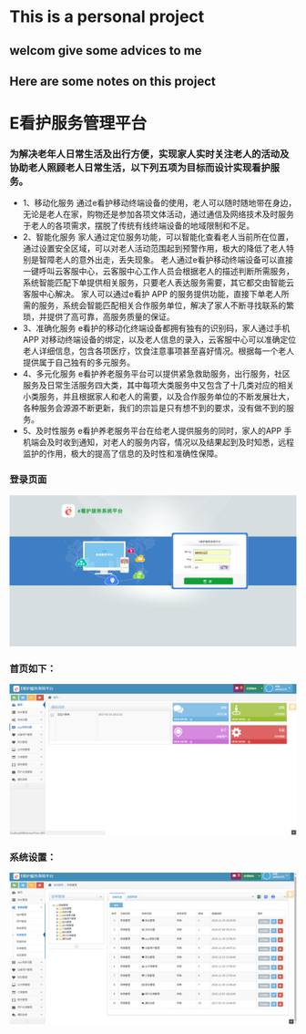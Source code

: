 # This is a personal project
## welcom give some advices to me

## Here are some notes on this project

# E看护服务管理平台

### 为解决老年人日常生活及出行方便，实现家人实时关注老人的活动及协助老人照顾老人日常生活，以下列五项为目标而设计实现看护服务。
- 1、移动化服务
通过e看护移动终端设备的使用，老人可以随时随地带在身边，无论是老人在家，购物还是参加各项文体活动，通过通信及网络技术及时服务于老人的各项需求，摆脱了传统有线终端设备的地域限制和不足。
- 2、智能化服务
家人通过定位服务功能，可以智能化查看老人当前所在位置，通过设置安全区域，可以对老人活动范围起到预警作用，极大的降低了老人特别是智障老人的意外出走，丢失现象。
老人通过e看护移动终端设备可以直接一键呼叫云客服中心，云客服中心工作人员会根据老人的描述判断所需服务，系统智能匹配下单提供相关服务，只要老人表达服务需要，其它都交由智能云客服中心解决。
家人可以通过e看护 APP 的服务提供功能，直接下单老人所需的服务，系统会智能匹配相关合作服务单位，解决了家人不断寻找联系的繁琐，并提供了高可靠，高服务质量的保证。
- 3、准确化服务
e看护的移动化终端设备都拥有独有的识别码，家人通过手机APP 对移动终端设备的绑定，以及老人信息的录入，云客服中心可以准确定位老人详细信息，包含各项医疗，饮食注意事项甚至喜好情况。根据每一个老人提供属于自己独有的多元服务。
- 4、多元化服务
e看护养老服务平台可以提供紧急救助服务，出行服务，社区服务及日常生活服务四大类，其中每项大类服务中又包含了十几类对应的相关小类服务，并且根据家人和老人的需要，以及合作服务单位的不断发展壮大，各种服务会源源不断更新，我们的宗旨是只有想不到的要求，没有做不到的服务。
- 5、及时性服务
e看护养老服务平台在给老人提供服务的同时，家人的APP 手机端会及时收到通知，对老人的服务内容，情况以及结果起到及时知悉，远程监护的作用，极大的提高了信息的及时性和准确性保障。


### 登录页面

![image](https://github.com/SeniorNoobCoder/personalblog/blob/master/images/login.png)

### 首页如下：

![image](https://github.com/SeniorNoobCoder/personalblog/blob/master/images/index.png)

### 系统设置：

![image](https://github.com/SeniorNoobCoder/personalblog/blob/master/images/set.png)

